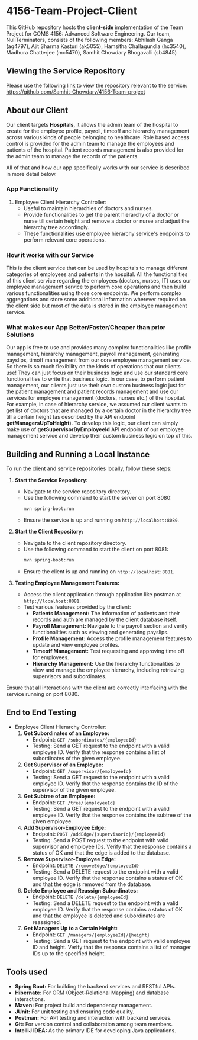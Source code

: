 # 4156-Team-Project-Client

This GitHub repository hosts the **client-side** implementation of the Team Project for COMS 4156: Advanced Software Engineering. Our team, NullTerminators, consists of the following members: Abhilash Ganga (ag4797), Ajit Sharma Kasturi (ak5055), Hamsitha Challagundla (hc3540), Madhura Chatterjee (mc5470), Samhit Chowdary Bhogavalli (sb4845)
## Viewing the Service Repository
Please use the following link to view the repository relevant to the service: https://github.com/Samhit-Chowdary/4156-Team-project

## About our Client
Our client targets **Hospitals**, it allows the admin team of the hospital to create for the employee profile, payroll, timeoff and hierarchy management across various kinds of people belonging to healthcare.
Role based access control is provided for the admin team to manage the employees and patients of the hospital.
Patient records management is also provided for the admin team to manage the records of the patients.


All of that and how our app specifically works with our service is described in more detail below.
### App Functionality
1. Employee Client Hierarchy Controller:
    * Useful to maintain hierarchies of doctors and nurses.
    * Provide functionalities to get the parent hierarchy of a doctor or nurse till certain height and remove a doctor or nurse and adjust the hierarchy tree accordingly.
    * These functionalities use employee hierarchy service's endpoints to perform relevant core operations.

### How it works with our Service
This is the client service that can be used by hospitals to manage different categories of employees and patients in the hospital.
All the functionalities of this client service regarding the employees (doctors, nurses, IT) uses our employee management service to perform core operations and then build various functionalities using those core endpoints. We perform
complex aggregations and store some additional information wherever required on the client side but most of the data is stored in the employee management service.


### What makes our App Better/Faster/Cheaper than prior Solutions
Our app is free to use and provides many complex functionalities like profile management, hierarchy management, payroll management, generating payslips, timoff management from our core employee management service.
So there is so much flexibility on the kinds of operations that our clients use! They can just focus on their business logic and use our standard core functionalities to write that business logic.
In our case, to perform patient management, our clients just use their own custom business logic just for the patient management and patient records management and use our services for employee management (doctors, nurses etc.) of the hospital. For example, in case of hierarchy service, we assumed our client wants to get list of doctors that are managed by a certain doctor in the hierarchy tree till a certain height (as described by the API endpoint **getManagersUpToHeight**). To develop this logic,
our client can simply make use of **getSupervisorByEmployeeId** API endpoint of our employee management service and develop their custom business logic on top of this.

## Building and Running a Local Instance

To run the client and service repositories locally, follow these steps:

1. **Start the Service Repository:**
   - Navigate to the service repository directory.
   - Use the following command to start the server on port 8080:
     ```bash
     mvn spring-boot:run
     ```
   - Ensure the service is up and running on `http://localhost:8080`.


2. **Start the Client Repository:**
   - Navigate to the client repository directory.
   - Use the following command to start the client on port 8081:
     ```bash
     mvn spring-boot:run
     ```
   - Ensure the client is up and running on `http://localhost:8081`.


3. **Testing Employee Management Features:**
   - Access the client application through application like postman at `http://localhost:8081`.
   - Test various features provided by the client:
     - **Patients Management:** The information of patients and their records and auth are managed by the client database itself.
     - **Payroll Management:** Navigate to the payroll section and verify functionalities such as viewing and generating payslips.
     - **Profile Management:** Access the profile management features to update and view employee profiles.
     - **Timeoff Management:** Test requesting and approving time off for employees.
     - **Hierarchy Management:** Use the hierarchy functionalities to view and manage the employee hierarchy, including retrieving supervisors and subordinates.

Ensure that all interactions with the client are correctly interfacing with the service running on port 8080.

## End to End Testing
* Employee Client Hierarchy Controller:
   1. **Get Subordinates of an Employee:**
      * Endpoint: `GET /subordinates/{employeeId}`
      * Testing: Send a GET request to the endpoint with a valid employee ID. Verify that the response contains a list of subordinates of the given employee.
   2. **Get Supervisor of an Employee:**
      * Endpoint: `GET /supervisor/{employeeId}`
      * Testing: Send a GET request to the endpoint with a valid employee ID. Verify that the response contains the ID of the supervisor of the given employee.
   3. **Get Subtree of an Employee:**
      * Endpoint: `GET /tree/{employeeId}`
      * Testing: Send a GET request to the endpoint with a valid employee ID. Verify that the response contains the subtree of the given employee.
   4. **Add Supervisor-Employee Edge:**
      * Endpoint: `POST /addEdge/{supervisorId}/{employeeId}`
      * Testing: Send a POST request to the endpoint with valid supervisor and employee IDs. Verify that the response contains a status of OK and that the edge is added to the database.
   5. **Remove Supervisor-Employee Edge:**
      * Endpoint: `DELETE /removeEdge/{employeeId}`
      * Testing: Send a DELETE request to the endpoint with a valid employee ID. Verify that the response contains a status of OK and that the edge is removed from the database.
   6. **Delete Employee and Reassign Subordinates:**
      * Endpoint: `DELETE /delete/{employeeId}`
      * Testing: Send a DELETE request to the endpoint with a valid employee ID. Verify that the response contains a status of OK and that the employee is deleted and subordinates are reassigned.
   7. **Get Managers Up to a Certain Height:**
      * Endpoint: `GET /managers/{employeeId}/{height}`
      * Testing: Send a GET request to the endpoint with valid employee ID and height. Verify that the response contains a list of manager IDs up to the specified height.

## Tools used 
- **Spring Boot:** For building the backend services and RESTful APIs.
- **Hibernate:** For ORM (Object-Relational Mapping) and database interactions.
- **Maven:** For project build and dependency management.
- **JUnit:** For unit testing and ensuring code quality.
- **Postman:** For API testing and interaction with backend services.
- **Git:** For version control and collaboration among team members.
- **IntelliJ IDEA:** As the primary IDE for developing Java applications.
